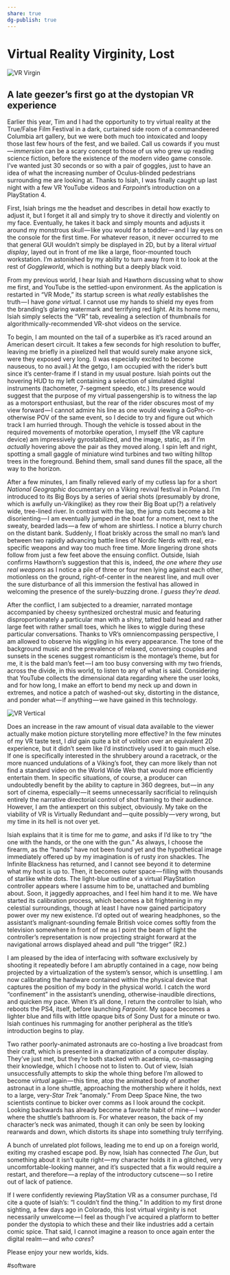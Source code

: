 ```yaml
---
share: true
dg-publish: true
---
```

# Virtual Reality Virginity, Lost

![VR Virgin](https://i.snap.as/4LDha0S.jpg)

## A late geezer’s first go at the dystopian VR experience

Earlier this year, Tim and I had the opportunity to try virtual reality at the True/False Film Festival in a dark, curtained side room of a commandeered Columbia art gallery, but we were both much too intoxicated and loopy those last few hours of the fest, and we bailed. Call us cowards if you must — *immersion* can be a scary concept to those of us who grew up reading science fiction, before the existence of the modern video game console. I’ve wanted just 30 seconds or so with a pair of goggles, just to have an idea of what the increasing number of Oculus-blinded pedestrians surrounding me are looking at. Thanks to Isiah, I was finally caught up last night with a few VR YouTube videos and *Farpoint*’s introduction on a PlayStation 4.

First, Isiah brings me the headset and describes in detail how exactly to adjust it, but I forget it all and simply try to shove it directly and violently on my face. Eventually, he takes it back and simply mounts and adjusts it around my monstrous skull — like you would for a toddler — and I lay eyes on the console for the first time. For whatever reason, it never occurred to me that general GUI wouldn’t simply be displayed in 2D, but by a literal *virtual display*, layed out in front of me like a large, floor-mounted touch workstation. I’m astonished by my ability to turn away from it to look at the rest of *Goggleworld*, which is nothing but a deeply black void.

From my previous world, I hear Isiah and Hawthorn discussing what to show me first, and YouTube is the settled-upon environment. As the application is restarted in “VR Mode,” its startup screen is what *really* establishes the truth — I have *gone virtual*. I cannot use my hands to shield my eyes from the branding’s glaring watermark and terrifying red light. At its home menu, Isiah simply selects the “VR” tab, revealing a selection of thumbnails for algorithmically-recommended VR-shot videos on the service.

To begin, I am mounted on the tail of a superbike as it’s raced around an American desert circuit. It takes a few seconds for high resolution to buffer, leaving me briefly in a pixelized hell that would surely make anyone sick, were they exposed very long. (I was especially excited to become nauseous, to no avail.) At the getgo, I am occupied with the rider’s butt since it’s center-frame if I stand in my usual posture. Isiah points out the hovering HUD to my left containing a selection of simulated digital instruments (tachometer, 7-segment speedo, etc.) Its presence would suggest that the purpose of my virtual passengership is to witness the lap as a motorsport enthusiast, but the rear of the rider obscures most of my view forward — I cannot admire his line as one would viewing a GoPro-or-otherwise POV of the same event, so I decide to try and figure out which track I am hurried through. Though the vehicle is tossed about in the required movements of motorbike operation, I myself (the VR capture device) am impressively gyrostabilized, and the image, static, as if I’m *actually* hovering above the pair as they moved along. I spin left and right, spotting a small gaggle of miniature wind turbines and two wilting hilltop trees in the foreground. Behind them, small sand dunes fill the space, all the way to the horizon.

After a few minutes, I am finally relieved early of my cutless lap for a short *National Geographic* documentary on a Viking revival festival in Poland. I’m introduced to its Big Boys by a series of aerial shots (presumably by drone, which is awfully un-Vikinglike) as they row their Big Boat up(?) a relatively wide, tree-lined river. In contrast with the lap, the jump cuts become a bit disorienting — I am eventually jumped *in* the boat for a moment, next to the sweaty, bearded lads — a few of whom are shirtless. I notice a blurry church on the distant bank. Suddenly, I float briskly across the small no man’s land between two rapidly advancing battle lines of Nordic Nerds with real, era-specific weapons and way too much free time. More lingering drone shots follow from just a few feet above the ensuing conflict. Outside, Isiah confirms Hawthorn’s suggestion that this is, indeed, *the one where they use real weapons* as I notice a pile of three or four men lying against each other, motionless on the ground, right-of-center in the nearest line, and mull over the sure disturbance of all this immersion the festival has allowed in welcoming the presence of the surely-buzzing drone. *I guess they’re dead*.

After the conflict, I am subjected to a dreamier, narrated montage accompanied by cheesy synthesized orchestral music and featuring disproportionately a particular man with a shiny, tatted bald head and rather large feet with rather small toes, which he likes to wiggle during these particular conversations. Thanks to VR’s omniencompassing perspective, I am allowed to observe his wiggling in his every appearance. The tone of the background music and the prevalence of relaxed, conversing couples and sunsets in the scenes suggest romanticism is the montage’s theme, but for me, it is the bald man’s feet — I am too busy conversing with my two friends, across the divide, in this world, to listen to any of what is said. Considering that YouTube collects the dimensional data regarding where the user looks, and for how long, I make an effort to bend my neck up and down in extremes, and notice a patch of washed-out sky, distorting in the distance, and ponder what — if anything — we have gained in this technology.

![VR Vertical](https://i.snap.as/ihtaDMF.jpg)

Does an increase in the raw amount of visual data available to the viewer actually make motion picture storytelling more effective? In the few minutes of my VR taste test, I *did* gain quite a bit of volition over an equivalent 2D experience, but it didn’t seem like I’d instinctively used it to gain much else. If one is specifically interested in the shrubbery around a racetrack, or the more nuanced undulations of a Viking’s foot, they can more likely than not find a standard video on the World Wide Web that would more efficiently entertain them. In specific situations, of course, a producer can undoubtedly benefit by the ability to capture in 360 degrees, but — in any sort of cinema, especially — it seems unnecessarily sacrificial to relinquish entirely the narrative directorial control of shot framing to their audience. However, I am the antiexpert on this subject, obviously. My take on the viability of VR is Virtually Redundant and — quite possibly — very wrong, but my time in its hell is not over yet.

Isiah explains that it is time for me to *game*, and asks if I’d like to try “the one with the hands, or the one with the gun.” As always, I choose the firearm, as the “hands” have not been found yet and the hypothetical image immediately offered up by my imagination is of rusty iron shackles. The Infinite Blackness has returned, and I cannot see beyond it to determine what my host is up to. Then, it becomes outer space — filling with thousands of starlike white dots. The light-blue outline of a virtual PlayStation controller appears where I assume him to be, unattached and bumbling about. Soon, it jaggedly approaches, and I feel him hand it to me. We have started its calibration process, which becomes a bit frightening in my celestial surroundings, though at least I have now gained participatory power over my new existence. I’d opted out of wearing headphones, so the assistant’s malignant-sounding female British voice comes softly from the television somewhere in front of me as I point the beam of light the controller’s representation is now projecting straight forward at the navigational arrows displayed ahead and pull “the trigger” (R2.)

I am pleased by the idea of interfacing with software exclusively by shooting it repeatedly before I am abruptly contained in a cage, now being projected by a virtualization of the system’s sensor, which is unsettling. I am now calibrating the hardware contained within the physical device that captures the position of my body in the physical world. I catch the word “confinement” in the assistant’s unending, otherwise-inaudible directions, and quicken my pace. When it’s all done, I return the controller to Isiah, who reboots the PS4, itself, before launching *Farpoint*. My space becomes a lighter blue and fills with little opaque bits of Sony Dust for a minute or two. Isiah continues his rummaging for another peripheral as the title’s introduction begins to play.

Two rather poorly-animated astronauts are co-hosting a live broadcast from their craft, which is presented in a dramatization of a computer display. They’ve just met, but they’re both stacked with academia, co-massaging their knowledge, which I choose not to listen to. Out of view, Isiah unsuccessfully attempts to skip the whole thing before I’m allowed to become *virtual* again — this time, atop the animated body of another astronaut in a lone shuttle, approaching the mothership where it holds, next to a large, very-*Star Trek* “anomaly.” From Deep Space Nine, the two scientists continue to bicker over comms as I look around the cockpit. Looking backwards has already become a favorite habit of mine — I wonder where the shuttle’s bathroom is. For whatever reason, the back of my character’s neck was animated, though it can only be seen by looking rearwards and down, which distorts its shape into something truly terrifying.

A bunch of unrelated plot follows, leading me to end up on a foreign world, exiting my crashed escape pod. By now, Isiah has connected *The Gun*, but something about it isn’t quite right — my character holds it in a glitched, very uncomfortable-looking manner, and it’s suspected that a fix would require a restart, and therefore — a replay of the introductory cutscene — so I retire out of lack of patience.

If I were confidently reviewing PlayStation VR as a consumer purchase, I’d cite a quote of Isiah’s: “I couldn’t find the thing.” In addition to my first drone sighting, a few days ago in Colorado, this lost virtual virginity is not necessarily unwelcome — I feel as though I’ve acquired a platform to better ponder the dystopia to which these and their like industries add a certain comic spice. That said, I cannot imagine a reason to once again enter the digital realm — and *who cares*?

Please enjoy your new worlds, kids.

#software